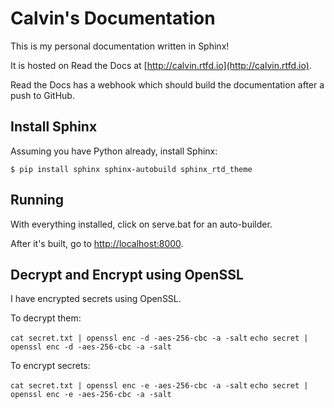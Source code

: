 # Calvin's Documentation

This is my personal documentation written in Sphinx!

It is hosted on Read the Docs at [http://calvin.rtfd.io](http://calvin.rtfd.io).

Read the Docs has a webhook which should build the documentation after a push to GitHub.

## Install Sphinx

Assuming you have Python already, install Sphinx:

`$ pip install sphinx sphinx-autobuild sphinx_rtd_theme`

## Running

With everything installed, click on serve.bat for an auto-builder.

After it's built, go to [http://localhost:8000](http://localhost:8000).

## Decrypt and Encrypt using OpenSSL

I have encrypted secrets using OpenSSL.

To decrypt them:

`cat secret.txt | openssl enc -d -aes-256-cbc -a -salt`
`echo secret | openssl enc -d -aes-256-cbc -a -salt`

To encrypt secrets:

`cat secret.txt | openssl enc -e -aes-256-cbc -a -salt`
`echo secret | openssl enc -e -aes-256-cbc -a -salt`
